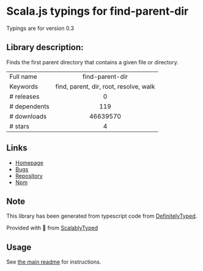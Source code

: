 
# Scala.js typings for find-parent-dir

Typings are for version 0.3

## Library description:
Finds the first parent directory that contains a given file or directory.

|                    |                 |
| ------------------ | :-------------: |
| Full name          | find-parent-dir |
| Keywords           | find, parent, dir, root, resolve, walk |
| # releases         | 0 |
| # dependents       | 119 |
| # downloads        | 46639570 |
| # stars            | 4 |

## Links
- [Homepage](https://github.com/thlorenz/find-parent-dir)
- [Bugs](https://github.com/thlorenz/find-parent-dir/issues)
- [Repository](https://github.com/thlorenz/find-parent-dir)
- [Npm](https://www.npmjs.com/package/find-parent-dir)
    


## Note
This library has been generated from typescript code from [DefinitelyTyped](https://definitelytyped.org).

Provided with :purple_heart: from [ScalablyTyped](https://github.com/oyvindberg/ScalablyTyped)

## Usage
See [the main readme](../../readme.md) for instructions.


